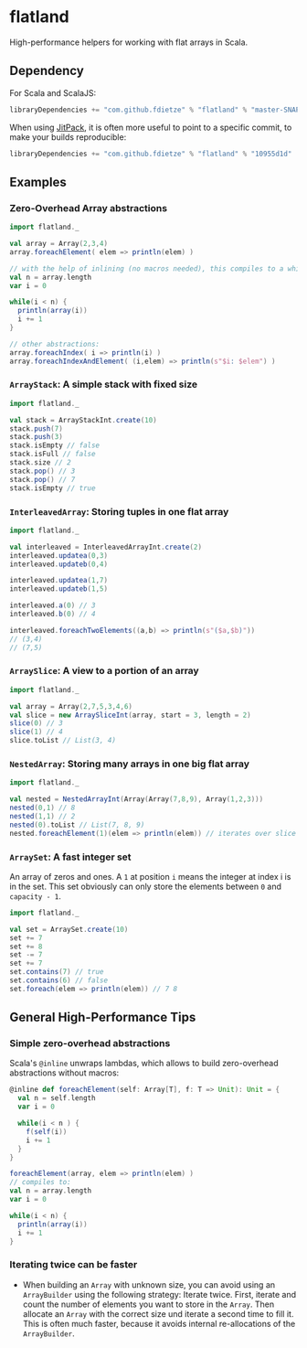 # flatland

High-performance helpers for working with flat arrays in Scala.

## Dependency

For Scala and ScalaJS:
```scala
libraryDependencies += "com.github.fdietze" % "flatland" % "master-SNAPSHOT"
```

When using [JitPack](https://jitpack.io), it is often more useful to point to a specific commit, to make your builds reproducible:

```scala
libraryDependencies += "com.github.fdietze" % "flatland" % "10955d1d"
```

## Examples

### Zero-Overhead Array abstractions

```scala
import flatland._

val array = Array(2,3,4)
array.foreachElement( elem => println(elem) )

// with the help of inlining (no macros needed), this compiles to a while loop:
val n = array.length
var i = 0

while(i < n) {
  println(array(i))
  i += 1
}

// other abstractions:
array.foreachIndex( i => println(i) )
array.foreachIndexAndElement( (i,elem) => println(s"$i: $elem") )
```

### `ArrayStack`: A simple stack with fixed size

```scala
import flatland._

val stack = ArrayStackInt.create(10)
stack.push(7)
stack.push(3)
stack.isEmpty // false
stack.isFull // false
stack.size // 2
stack.pop() // 3
stack.pop() // 7
stack.isEmpty // true
```

### `InterleavedArray`: Storing tuples in one flat array

```scala
import flatland._

val interleaved = InterleavedArrayInt.create(2)
interleaved.updatea(0,3)
interleaved.updateb(0,4)

interleaved.updatea(1,7)
interleaved.updateb(1,5)

interleaved.a(0) // 3
interleaved.b(0) // 4

interleaved.foreachTwoElements((a,b) => println(s"($a,$b)"))
// (3,4)
// (7,5)
```

### `ArraySlice`: A view to a portion of an array

```scala
import flatland._

val array = Array(2,7,5,3,4,6)
val slice = new ArraySliceInt(array, start = 3, length = 2)
slice(0) // 3
slice(1) // 4
slice.toList // List(3, 4)
```

### `NestedArray`: Storing many arrays in one big flat array
```scala
import flatland._

val nested = NestedArrayInt(Array(Array(7,8,9), Array(1,2,3)))
nested(0,1) // 8
nested(1,1) // 2
nested(0).toList // List(7, 8, 9)
nested.foreachElement(1)(elem => println(elem)) // iterates over slice 1 without any additional allocation
```


### `ArraySet`: A fast integer set
An array of zeros and ones. A `1` at position `i` means the integer at index i is in the set.
This set obviously can only store the elements between `0` and `capacity - 1`.

```scala
import flatland._

val set = ArraySet.create(10)
set += 7
set += 8
set -= 7
set += 7
set.contains(7) // true
set.contains(6) // false
set.foreach(elem => println(elem)) // 7 8
```

## General High-Performance Tips
### Simple zero-overhead abstractions

Scala's `@inline` unwraps lambdas, which allows to build zero-overhead abstractions without macros:
```scala
@inline def foreachElement(self: Array[T], f: T => Unit): Unit = {
  val n = self.length
  var i = 0

  while(i < n ) {
    f(self(i))
    i += 1
  }
}
```

```scala
foreachElement(array, elem => println(elem) )
// compiles to:
val n = array.length
var i = 0

while(i < n) {
  println(array(i))
  i += 1
}
```

### Iterating twice can be faster
* When building an `Array` with unknown size, you can avoid using an `ArrayBuilder` using the following strategy: Iterate twice. First, iterate and count the number of elements you want to store in the `Array`. Then allocate an `Array` with the correct size und iterate a second time to fill it. This is often much faster, because it avoids internal re-allocations of the `ArrayBuilder`.
